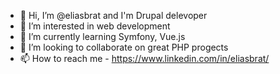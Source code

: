 - 👋 Hi, I’m @eliasbrat and I'm Drupal delevoper
- 👀 I’m interested in web development
- 🌱 I’m currently learning Symfony, Vue.js 
- 💞️ I’m looking to collaborate on great PHP progects
- 📫 How to reach me - https://www.linkedin.com/in/eliasbrat/

<!---
eliasbrat/eliasbrat is a ✨ special ✨ repository because its `README.md` (this file) appears on your GitHub profile.
You can click the Preview link to take a look at your changes.
--->
